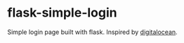 # flask-simple-login
Simple login page built with flask. Inspired by [digitalocean](https://www.digitalocean.com/community/tutorials/how-to-add-authentication-to-your-app-with-flask-login).

